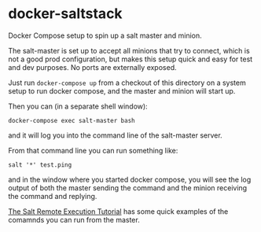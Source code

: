 # docker-saltstack
Docker Compose setup to spin up a salt master and minion.

The salt-master is set up to accept all minions that try to connect, which is not a good prod configuration, but makes this setup quick and easy for test and dev purposes.  No ports are externally exposed.

Just run 
`docker-compose up`
from a checkout of this directory on a system setup to run docker compose, and the master and minion will start up.

Then you can (in a separate shell window):

`docker-compose exec salt-master bash`

and it will log you into the command line of the salt-master server.

From that command line you can run something like:

`salt '*' test.ping`

and in the window where you started docker compose, you will see the log output of both the master sending the command and the minion receiving the command and replying.

[The Salt Remote Execution Tutorial](https://docs.saltstack.com/en/latest/topics/tutorials/modules.html) has some quick examples of the comamnds you can run from the master.
